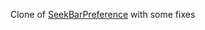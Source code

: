 Clone of [SeekBarPreference](http://www.codeproject.com/Articles/163541/SeekBar-Preference) with some fixes